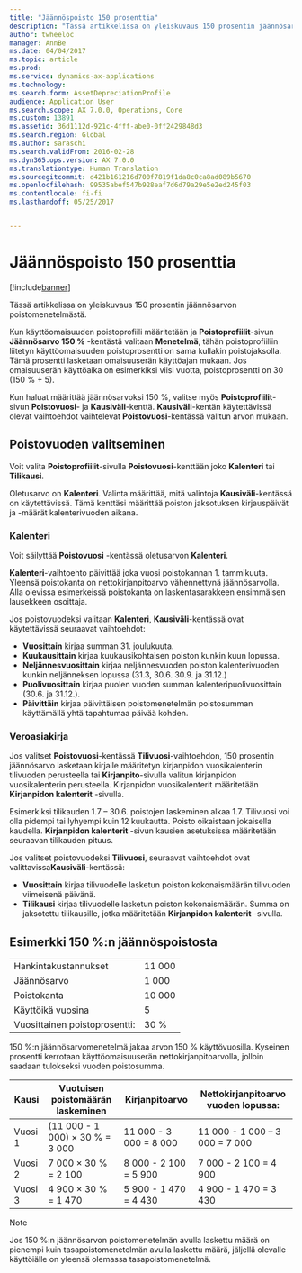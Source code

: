 ```yaml
---
title: "Jäännöspoisto 150 prosenttia"
description: "Tässä artikkelissa on yleiskuvaus 150 prosentin jäännösarvon poistomenetelmästä."
author: twheeloc
manager: AnnBe
ms.date: 04/04/2017
ms.topic: article
ms.prod: 
ms.service: dynamics-ax-applications
ms.technology: 
ms.search.form: AssetDepreciationProfile
audience: Application User
ms.search.scope: AX 7.0.0, Operations, Core
ms.custom: 13891
ms.assetid: 36d1112d-921c-4fff-abe0-0ff2429848d3
ms.search.region: Global
ms.author: saraschi
ms.search.validFrom: 2016-02-28
ms.dyn365.ops.version: AX 7.0.0
ms.translationtype: Human Translation
ms.sourcegitcommit: d421b161216d700f7819f1da8c0ca8ad089b5670
ms.openlocfilehash: 99535abef547b928eaf7d6d79a29e5e2ed245f03
ms.contentlocale: fi-fi
ms.lasthandoff: 05/25/2017


---
```


# <a name="150-percent-reducing-balance-depreciation"></a>Jäännöspoisto 150 prosenttia

[!include[banner](../includes/banner.md)]


Tässä artikkelissa on yleiskuvaus 150 prosentin jäännösarvon poistomenetelmästä.

Kun käyttöomaisuuden poistoprofiili määritetään ja **Poistoprofiilit**-sivun **Jäännösarvo 150 %** -kentästä valitaan **Menetelmä**, tähän poistoprofiiliin liitetyn käyttöomaisuuden poistoprosentti on sama kullakin poistojaksolla. Tämä prosentti lasketaan omaisuuserän käyttöajan mukaan. Jos omaisuuserän käyttöaika on esimerkiksi viisi vuotta, poistoprosentti on 30 (150 % ÷ 5). 

Kun haluat määrittää jäännösarvoksi 150 %, valitse myös **Poistoprofiilit**-sivun **Poistovuosi**- ja **Kausiväli**-kenttä. **Kausiväli**-kentän käytettävissä olevat vaihtoehdot vaihtelevat **Poistovuosi**-kentässä valitun arvon mukaan.

## <a name="selection-of-depreciation-year"></a>Poistovuoden valitseminen
Voit valita **Poistoprofiilit**-sivulla **Poistovuosi**-kenttään joko **Kalenteri** tai **Tilikausi**. 

Oletusarvo on **Kalenteri**. Valinta määrittää, mitä valintoja **Kausiväli**-kentässä on käytettävissä. Tämä kenttäsi määrittää poiston jaksotuksen kirjauspäivät ja -määrät kalenterivuoden aikana.

### <a name="calendar"></a>Kalenteri

Voit säilyttää **Poistovuosi** -kentässä oletusarvon **Kalenteri**. 

**Kalenteri**-vaihtoehto päivittää joka vuosi poistokannan 1. tammikuuta. Yleensä poistokanta on nettokirjanpitoarvo vähennettynä jäännösarvolla. Alla olevissa esimerkeissä poistokanta on laskentasarakkeen ensimmäisen lausekkeen osoittaja. 

Jos poistovuodeksi valitaan **Kalenteri**, **Kausiväli**-kentässä ovat käytettävissä seuraavat vaihtoehdot:

-   **Vuosittain** kirjaa summan 31. joulukuuta.
-   **Kuukausittain** kirjaa kuukausikohtaisen poiston kunkin kuun lopussa.
-   **Neljännesvuosittain** kirjaa neljännesvuoden poiston kalenterivuoden kunkin neljänneksen lopussa (31.3, 30.6. 30.9. ja 31.12.)
-   **Puolivuosittain** kirjaa puolen vuoden summan kalenteripuolivuosittain (30.6. ja 31.12.).
-   **Päivittäin** kirjaa päivittäisen poistomenetelmän poistosumman käyttämällä yhtä tapahtumaa päivää kohden.

### <a name="fiscal"></a>Veroasiakirja

Jos valitset **Poistovuosi**-kentässä **Tilivuosi**-vaihtoehdon, 150 prosentin jäännösarvo lasketaan kirjalle määritetyn kirjanpidon vuosikalenterin tilivuoden perusteella tai **Kirjanpito**-sivulla valitun kirjanpidon vuosikalenterin perusteella. Kirjanpidon vuosikalenterit määritetään **Kirjanpidon kalenterit** -sivulla. 

Esimerkiksi tilikauden 1.7 – 30.6. poistojen laskeminen alkaa 1.7. Tilivuosi voi olla pidempi tai lyhyempi kuin 12 kuukautta. Poisto oikaistaan jokaisella kaudella. **Kirjanpidon kalenterit** -sivun kausien asetuksissa määritetään seuraavan tilikauden pituus. 

Jos valitset poistovuodeksi **Tilivuosi**, seuraavat vaihtoehdot ovat valittavissa**Kausiväli**-kentässä:

-   **Vuosittain** kirjaa tilivuodelle lasketun poiston kokonaismäärän tilivuoden viimeisenä päivänä.
-   **Tilikausi** kirjaa tilivuodelle lasketun poiston kokonaismäärän. Summa on jaksotettu tilikausille, jotka määritetään **Kirjanpidon kalenterit** -sivulla.

## <a name="example-of-150-reducing-balance-depreciation"></a>Esimerkki 150 %:n jäännöspoistosta
|                                |        |
|--------------------------------|--------|
| Hankintakustannukset               | 11 000 |
| Jäännösarvo                  | 1 000  |
| Poistokanta              | 10 000 |
| Käyttöikä vuosina             | 5      |
| Vuosittainen poistoprosentti: | 30 %    |

150 %:n jäännösarvomenetelmä jakaa arvon 150 % käyttövuosilla. Kyseinen prosentti kerrotaan käyttöomaisuuserän nettokirjanpitoarvolla, jolloin saadaan tulokseksi vuoden poistosumma.

| Kausi | Vuotuisen poistomäärän laskeminen | Kirjanpitoarvo             | Nettokirjanpitoarvo vuoden lopussa: |
|--------|-----------------------------------------------|------------------------|---------------------------------------|
| Vuosi 1 | (11 000 - 1 000) × 30 % = 3 000                | 11 000 - 3 000 = 8 000 | 11 000 - 1 000 – 3 000 = 7 000        |
| Vuosi 2 | 7 000 × 30 % = 2 100                           | 8 000 - 2 100 = 5 900  | 7 000 - 2 100 = 4 900                 |
| Vuosi 3 | 4 900 × 30 % = 1 470                           | 5 900 - 1 470 = 4 430  | 4 900 - 1 470 = 3 430                 |

> [!NOTE]
> Jos 150 %:n jäännösarvon poistomenetelmän avulla laskettu määrä on pienempi kuin tasapoistomenetelmän avulla laskettu määrä, jäljellä olevalle käyttöiälle on yleensä olemassa tasapoistomenetelmä.




